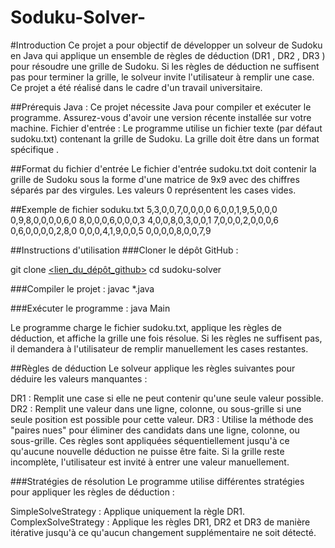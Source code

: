 # Soduku-Solver-
#Introduction
Ce projet a pour objectif de développer un solveur de Sudoku en Java qui applique un ensemble de règles de déduction (DR1 , DR2 , DR3 ) pour résoudre une grille de Sudoku. 
Si les règles de déduction ne suffisent pas pour terminer la grille, le solveur invite l'utilisateur à remplir une case. 
Ce projet a été réalisé dans le cadre d'un travail universitaire.

##Prérequis
Java : Ce projet nécessite Java pour compiler et exécuter le programme. Assurez-vous d'avoir une version récente installée sur votre machine.
Fichier d'entrée : Le programme utilise un fichier texte (par défaut sudoku.txt) contenant la grille de Sudoku. La grille doit être dans un format spécifique .


##Format du fichier d'entrée
Le fichier d'entrée sudoku.txt doit contenir la grille de Sudoku sous la forme d'une matrice de 9x9 avec des chiffres séparés par des virgules. Les valeurs 0 représentent les cases vides.

##Exemple de fichier soduku.txt
5,3,0,0,7,0,0,0,0
6,0,0,1,9,5,0,0,0
0,9,8,0,0,0,0,6,0
8,0,0,0,6,0,0,0,3
4,0,0,8,0,3,0,0,1
7,0,0,0,2,0,0,0,6
0,6,0,0,0,0,2,8,0
0,0,0,4,1,9,0,0,5
0,0,0,0,8,0,0,7,9


##Instructions d'utilisation
###Cloner le dépôt GitHub :

git clone [<lien_du_dépôt_github>](https://github.com/lamyae-fakir/Soduku-Solver-.git)
cd sudoku-solver

###Compiler le projet :
javac *.java


###Exécuter le programme :
java Main

Le programme charge le fichier sudoku.txt, applique les règles de déduction, et affiche la grille une fois résolue. Si les règles ne suffisent pas, il demandera à l'utilisateur de remplir manuellement les cases restantes.


##Règles de déduction
Le solveur applique les règles suivantes pour déduire les valeurs manquantes :

DR1 : Remplit une case si elle ne peut contenir qu'une seule valeur possible.
DR2 : Remplit une valeur dans une ligne, colonne, ou sous-grille si une seule position est possible pour cette valeur.
DR3 : Utilise la méthode des "paires nues" pour éliminer des candidats dans une ligne, colonne, ou sous-grille.
Ces règles sont appliquées séquentiellement jusqu'à ce qu'aucune nouvelle déduction ne puisse être faite. Si la grille reste incomplète, l'utilisateur est invité à entrer une valeur manuellement.

###Stratégies de résolution
Le programme utilise différentes stratégies pour appliquer les règles de déduction :

SimpleSolveStrategy : Applique uniquement la règle DR1.
ComplexSolveStrategy : Applique les règles DR1, DR2 et DR3 de manière itérative jusqu'à ce qu'aucun changement supplémentaire ne soit détecté.
